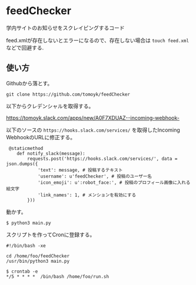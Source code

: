 # feedChecker
学内サイトのお知らせをスクレイピングするコード

feed.xmlが存在しないとエラーになるので、存在しない場合は `touch feed.xml` などで回避する.

## 使い方

Githubから落とす。
```
git clone https://github.com/tomoyk/feedChecker
```

以下からクレデンシャルを取得する。

https://tomoyk.slack.com/apps/new/A0F7XDUAZ--incoming-webhook-

以下のソースの `https://hooks.slack.com/services/` を取得したIncoming WebhookのURLに修正する。

```
 @staticmethod
    def notify_slack(message):
        requests.post('https://hooks.slack.com/services/', data = json.dumps({
            'text': message, # 投稿するテキスト
            'username': u'feedChecker', # 投稿のユーザー名
            'icon_emoji': u':robot_face:', # 投稿のプロフィール画像に入れる絵文字
            'link_names': 1, # メンションを有効にする
        }))
```

動かす。

```
$ python3 main.py
```

スクリプトを作ってCronに登録する。

```
#!/bin/bash -xe

cd /home/foo/feedChecker
/usr/bin/python3 main.py
```

```
$ crontab -e
*/5 * * * *  /bin/bash /home/foo/run.sh                                          
```
